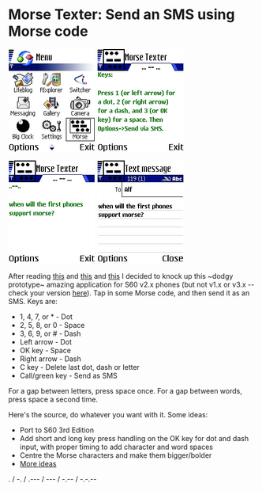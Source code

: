 # Morse Texter: Send an SMS using Morse code

![](images/4715_morsetexter002jpg.jpg) ![](images//4716_morsetexter003jpg.jpg)

![](images//4717_morsetexter004jpg.jpg) ![](images//4718_morsetexter006jpg.jpg)

After reading [this](http://www.russellbeattie.com/notebook/1008476.html) and [this](https://web.archive.org/web/20071013222028/http://muddybranch.thejkgroup.com:80/2005/05/morse_code_trum.html) and [this](http://www.m0tzo.co.uk/2004/01/11/morse-code-software/) I decided to knock up this ~dodgy prototype~ amazing application for S60 v2.x phones (but not v1.x or v3.x -- check your version [here](https://en.wikipedia.org/wiki/S60_(software_platform))). Tap in some Morse code, and then send it as an SMS. Keys are:

* 1, 4, 7, or * - Dot
* 2, 5, 8, or 0 - Space
* 3, 6, 9, or # - Dash
* Left arrow - Dot
* OK key - Space
* Right arrow - Dash
* C key - Delete last dot, dash or letter
* Call/green key - Send as SMS

For a gap between letters, press space once. For a gap between words, press space a second time.

Here's the source, do whatever you want with it. Some ideas:

* Port to S60 3rd Edition
* Add short and long key press handling on the OK key for dot and dash input, with proper timing to add character and word spaces
* Centre the Morse characters and make them bigger/bolder
* [More ideas](http://www.m0tzo.co.uk/2004/01/general/morse-code-software/)

. / -. / .--- / --- / -.-- / -.-.--
